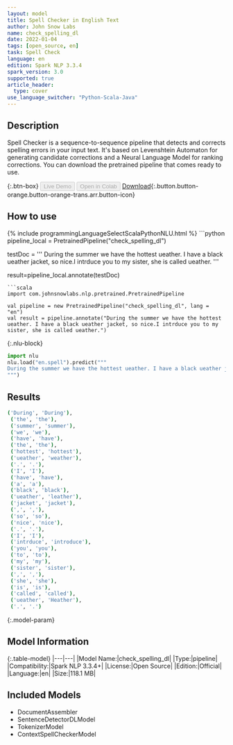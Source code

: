 ```yaml
---
layout: model
title: Spell Checker in English Text
author: John Snow Labs
name: check_spelling_dl
date: 2022-01-04
tags: [open_source, en]
task: Spell Check
language: en
edition: Spark NLP 3.3.4
spark_version: 3.0
supported: true
article_header:
  type: cover
use_language_switcher: "Python-Scala-Java"
---
```


## Description

Spell Checker is a sequence-to-sequence pipeline that detects and corrects spelling errors in your input text. It's based on Levenshtein Automaton for generating candidate corrections and a Neural Language Model for ranking corrections. You can download the pretrained pipeline that comes ready to use.

{:.btn-box}
<button class="button button-orange" disabled>Live Demo</button>
<button class="button button-orange" disabled>Open in Colab</button>
[Download](https://s3.amazonaws.com/auxdata.johnsnowlabs.com/public/models/check_spelling_dl_en_3.3.4_3.0_1641304582335.zip){:.button.button-orange.button-orange-trans.arr.button-icon}

## How to use



<div class="tabs-box" markdown="1">
{% include programmingLanguageSelectScalaPythonNLU.html %}
```python
pipeline_local = PretrainedPipeline("check_spelling_dl")

testDoc = '''
During the summer we have the hottest ueather. I have a black ueather jacket, so nice.I intrduce you to my sister, she is called ueather.
'''

result=pipeline_local.annotate(testDoc)
```
```scala
import com.johnsnowlabs.nlp.pretrained.PretrainedPipeline

val pipeline = new PretrainedPipeline("check_spelling_dl", lang = "en")
val result = pipeline.annotate("During the summer we have the hottest ueather. I have a black ueather jacket, so nice.I intrduce you to my sister, she is called ueather.")
```


{:.nlu-block}
```python
import nlu
nlu.load("en.spell").predict("""
During the summer we have the hottest ueather. I have a black ueather jacket, so nice.I intrduce you to my sister, she is called ueather.
""")
```

</div>

## Results

```bash
('During', 'During'),
 ('the', 'the'),
 ('summer', 'summer'),
 ('we', 'we'),
 ('have', 'have'),
 ('the', 'the'),
 ('hottest', 'hottest'),
 ('ueather', 'weather'),
 ('.', '.'),
 ('I', 'I'),
 ('have', 'have'),
 ('a', 'a'),
 ('black', 'black'),
 ('ueather', 'leather'),
 ('jacket', 'jacket'),
 (',', ','),
 ('so', 'so'),
 ('nice', 'nice'),
 ('.', '.'),
 ('I', 'I'),
 ('intrduce', 'introduce'),
 ('you', 'you'),
 ('to', 'to'),
 ('my', 'my'),
 ('sister', 'sister'),
 (',', ','),
 ('she', 'she'),
 ('is', 'is'),
 ('called', 'called'),
 ('ueather', 'Heather'),
 ('.', '.')
```

{:.model-param}
## Model Information

{:.table-model}
|---|---|
|Model Name:|check_spelling_dl|
|Type:|pipeline|
|Compatibility:|Spark NLP 3.3.4+|
|License:|Open Source|
|Edition:|Official|
|Language:|en|
|Size:|118.1 MB|

## Included Models

- DocumentAssembler
- SentenceDetectorDLModel
- TokenizerModel
- ContextSpellCheckerModel
